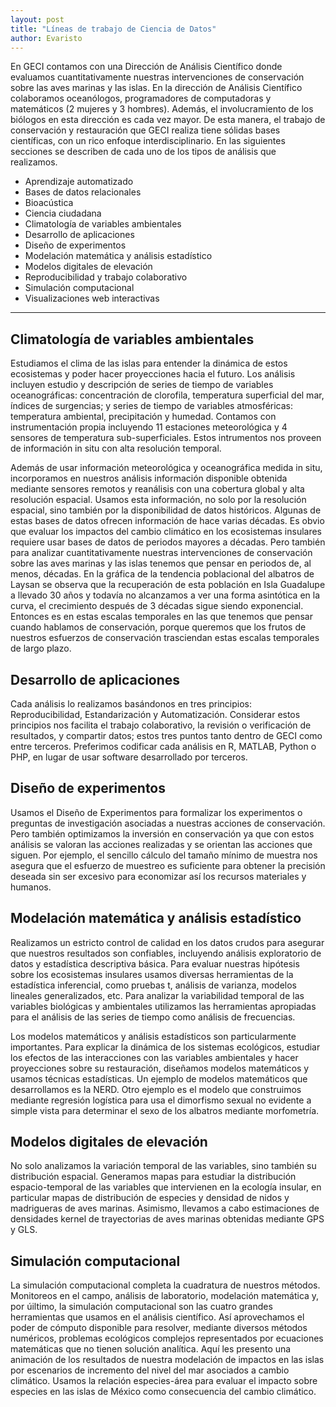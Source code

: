 ```yaml
---
layout: post
title: "Líneas de trabajo de Ciencia de Datos"
author: Evaristo
---
```


En GECI contamos con una Dirección de Análisis Científico donde evaluamos cuantitativamente nuestras intervenciones de conservación sobre las aves marinas y las islas.
En la dirección de Análisis Científico colaboramos oceanólogos, programadores de computadoras y matemáticos (2 mujeres y 3 hombres). Además, el involucramiento de los biólogos en esta dirección es cada vez mayor.
De esta manera, el trabajo de conservación y restauración que GECI realiza tiene sólidas bases científicas, con un rico enfoque interdisciplinario.
En las siguientes secciones se describen de cada uno de los tipos de análisis que realizamos.

- Aprendizaje automatizado
- Bases de datos relacionales
- Bioacústica
- Ciencia ciudadana
- Climatología de variables ambientales
- Desarrollo de aplicaciones
- Diseño de experimentos
- Modelación matemática y análisis estadístico
- Modelos digitales de elevación
- Reproducibilidad y trabajo colaborativo
- Simulación computacional
- Visualizaciones web interactivas

---

## Climatología de variables ambientales

Estudiamos el clima de las islas para entender la dinámica de estos ecosistemas y poder hacer proyecciones hacia el futuro. Los análisis incluyen estudio y descripción de series de tiempo de variables oceanográficas: concentración de clorofila, temperatura superficial del mar, índices de surgencias; y series de tiempo de variables atmosféricas: temperatura ambiental, precipitación y humedad.
Contamos con instrumentación propia incluyendo 11 estaciones meteorológica y 4 sensores de temperatura sub-superficiales. Estos intrumentos nos proveen de información in situ con alta resolución temporal.

Además de usar información meteorológica y oceanográfica medida in situ, incorporamos en nuestros análisis información disponible obtenida mediante sensores remotos y reanálisis con una cobertura global y alta resolución espacial.
Usamos esta información, no solo por la resolución espacial, sino también por la disponibilidad de datos históricos. Algunas de estas bases de datos ofrecen información de hace varias décadas.
Es obvio que evaluar los impactos del cambio climático en los ecosistemas insulares requiere usar bases de datos de periodos mayores a décadas.
Pero también para analizar cuantitativamente nuestras intervenciones de conservación sobre las aves marinas y las islas tenemos que pensar en periodos de, al menos, décadas.
En la gráfica de la tendencia poblacional del albatros de Laysan se observa que la recuperación de esta población en Isla Guadalupe a llevado 30 años y todavía no alcanzamos a ver una forma asintótica en la curva, el crecimiento después de 3 décadas sigue siendo exponencial.
Entonces es en estas escalas temporales en las que tenemos que pensar cuando hablamos de conservación, porque queremos que los frutos de nuestros esfuerzos de conservación trasciendan estas escalas temporales de largo plazo.

## Desarrollo de aplicaciones

Cada análisis lo realizamos basándonos en tres principios: Reproducibilidad, Estandarización y Automatización. Considerar estos principios nos facilita el trabajo colaborativo, la revisión o verificación de resultados, y compartir datos; estos tres puntos tanto dentro de GECI como entre terceros.
Preferimos codificar cada análisis en R, MATLAB, Python o PHP, en lugar de usar software desarrollado por terceros.

## Diseño de experimentos

Usamos el Diseño de Experimentos para formalizar los experimentos o preguntas de investigación asociadas a nuestras acciones de conservación.
Pero también optimizamos la inversión en conservación ya que con estos análisis se valoran las acciones realizadas y se orientan las acciones que siguen.
Por ejemplo, el sencillo cálculo del tamaño mínimo de muestra nos asegura que el esfuerzo de muestreo es suficiente para obtener la precisión deseada sin ser excesivo para economizar así los recursos materiales y humanos.

## Modelación matemática y análisis estadístico

Realizamos un estricto control de calidad en los datos crudos para asegurar que nuestros resultados son confiables, incluyendo análisis exploratorio de datos y estadística descriptiva básica.
Para evaluar nuestras hipótesis sobre los ecosistemas insulares usamos diversas herramientas de la estadística inferencial, como pruebas t, análisis de varianza, modelos lineales generalizados, etc.
Para analizar la variabilidad temporal de las variables biológicas y ambientales utilizamos las herramientas apropiadas para el análisis de las series de tiempo como análisis de frecuencias.

Los modelos matemáticos y análisis estadísticos son particularmente importantes. Para explicar la dinámica de los sistemas ecológicos, estudiar los efectos de las interacciones con las variables ambientales y hacer proyecciones sobre su restauración, diseñamos modelos matemáticos y usamos técnicas estadísticas.
Un ejemplo de modelos matemáticos que desarrollamos es la NERD.
Otro ejemplo es el modelo que construimos mediante regresión logística para usa el dimorfismo sexual no evidente a simple vista para determinar el sexo de los albatros mediante morfometría.

## Modelos digitales de elevación

No solo analizamos la variación temporal de las variables, sino también su distribución espacial.
Generamos mapas para estudiar la distribución espacio-temporal de las variables que intervienen en la ecología insular, en particular mapas de distribución de especies y densidad de nidos y madrigueras de aves marinas.
Asimismo, llevamos a cabo estimaciones de densidades kernel de trayectorias de aves marinas obtenidas mediante GPS y GLS.

## Simulación computacional

La simulación computacional completa la cuadratura de nuestros métodos. Monitoreos en el campo, análisis de laboratorio, modelación matemática y, por úiltimo, la simulación computacional son las cuatro grandes herramientas que usamos en el análisis científico.
Así aprovechamos el poder de cómputo disponible para resolver, mediante diversos métodos numéricos, problemas ecológicos complejos representados por ecuaciones matemáticas que no tienen solución analítica.
Aquí les presento una animación de los resultados de nuestra modelación de impactos en las islas por escenarios de incremento del nivel del mar asociados a cambio climático. Usamos la relación especies-área para evaluar el impacto sobre especies en las islas de México como consecuencia del cambio climático.
